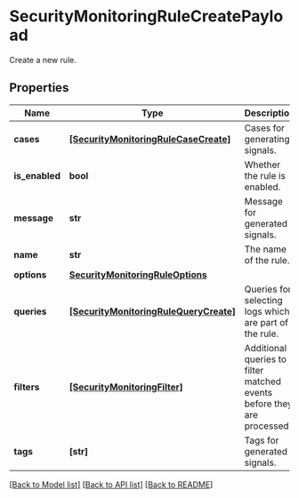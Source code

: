 # SecurityMonitoringRuleCreatePayload

Create a new rule.
## Properties
Name | Type | Description | Notes
------------ | ------------- | ------------- | -------------
**cases** | [**[SecurityMonitoringRuleCaseCreate]**](SecurityMonitoringRuleCaseCreate.md) | Cases for generating signals. | 
**is_enabled** | **bool** | Whether the rule is enabled. | 
**message** | **str** | Message for generated signals. | 
**name** | **str** | The name of the rule. | 
**options** | [**SecurityMonitoringRuleOptions**](SecurityMonitoringRuleOptions.md) |  | 
**queries** | [**[SecurityMonitoringRuleQueryCreate]**](SecurityMonitoringRuleQueryCreate.md) | Queries for selecting logs which are part of the rule. | 
**filters** | [**[SecurityMonitoringFilter]**](SecurityMonitoringFilter.md) | Additional queries to filter matched events before they are processed. | [optional] 
**tags** | **[str]** | Tags for generated signals. | [optional] 

[[Back to Model list]](README.md#documentation-for-models) [[Back to API list]](README.md#documentation-for-api-endpoints) [[Back to README]](README.md)


